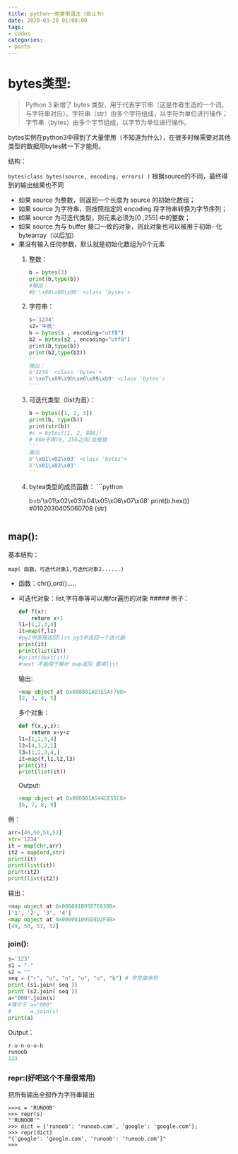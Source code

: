```yaml
---
title: python一些常用语法（自认为）
date: 2020-03-20 01:08:00
tags: 
- codes
categories:
- posts
---
```

# bytes类型:

> Python 3 新增了 bytes 类型，用于代表字节串（这是作者生造的一个词，与字符串对应）。字符串（str）由多个字符组成，以字符为单位进行操作；字节串（bytes）由多个字节组成，以字节为单位进行操作。

bytes实例在python3中得到了大量使用（不知道为什么），在很多时候需要对其他类型的数据用bytes转一下才能用。

 结构：

`bytes(class bytes(source, encoding, errors) )`
根据source的不同，最终得到的输出结果也不同

- 如果 source 为整数，则返回一个长度为 source 的初始化数组；
- 如果 source 为字符串，则按照指定的 encoding 将字符串转换为字节序列；
- 如果 source 为可迭代类型，则元素必须为[0 ,255] 中的整数；
- 如果 source 为与 buffer 接口一致的对象，则此对象也可以被用于初始- 化 bytearray（以后加）
- 果没有输入任何参数，默认就是初始化数组为0个元素 
  1.  整数：
      
      ```python
      b = bytes(3)
      print(b,type(b))
      #输出：
      #b'\x00\x00\x00' <class 'bytes'>
      ```
  2.  字符串：
      
      ```python
      s='1234'
      s2='牛批'
      b = bytes(s , encoding="utf8")
      b2 = bytes(s2 , encoding="utf8")
      print(b,type(b))
      print(b2,type(b2))
      '''
      输出：
      b'1234' <class 'bytes'>
      b'\xe7\x89\x9b\xe6\x89\xb9' <class 'bytes'> 
      '''
      ```
  3.  可迭代类型（list为首）：
      
      ```python
      b = bytes([1, 2, 3])
      print(b, type(b))
      print(str(b))
      #c = bytes([1, 2, 888])   
      # 888不再(0, 256之间)会报错
      '''
      输出
      b'\x01\x02\x03' <class 'bytes'>
      b'\x01\x02\x03'
      '''
      ```
  4. bytea类型的成员函数： ```python
      
      b=b'\x01\x02\x03\x04\x05\x06\x07\x08'
      print(b.hex())
      #0102030405060708 (str)
      ```

## map():

 基本结构：

`map( 函数，可迭代对象1,可迭代对象2......)`

- 函数：chr(),ord().....
- 可迭代对象：list,字符串等可以用for遍历的对象 ##### 例子：
  
  ```python
  def f(x):
      return x+1
  l1=[1,2,3,4]
  it=map(f,l1)
  #py2中直接返回list py3中返回一个迭代器
  print(it)
  print(list(it))
  #print(next(it))
  #next 不能用于解析 map返回 要用list
  ```
  
   输出:
  
  ```python
  <map object at 0x000001A87E5AF788>
  [2, 3, 4, 5]
  ```
  
   多个对象：
  
  ```python
  def f(x,y,z):
      return x+y+z
  l1=[1,2,3,4]
  l2=[4,3,2,1]
  l3=[1,2,3,4,]
  it=map(f,l1,l2,l3)
  print(it)
  print(list(it))
  ```
  
   Output:
  
  ```python
  <map object at 0x000001A544CE55C8>
  [6, 7, 8, 9]
  ```

 例：

```python
arr=[49,50,51,52]
str='1234'
it = map(chr,arr)
it2 = map(ord,str)
print(it)
print(list(it))
print(it2)
print(list(it2))
```

 输出：

```python
<map object at 0x000001B95E7E8308>
['1', '2', '3', '4']
<map object at 0x000001B95D8D2F88>
[49, 50, 51, 52]
```

### join():
```python
s='123'
s1 = "-"
s2 = ""
seq = ("r", "u", "n", "o", "o", "b") # 字符串序列
print (s1.join( seq ))
print (s2.join( seq ))
a="000".join(s)
#等价于 a="000"
#      a.join(s)
print(a)
```

Output：

```python
r-u-n-o-o-b
runoob
123
```

### repr:(好吧这个不是很常用)
把所有输出全部作为字符串输出
```pytohn
>>>s = 'RUNOOB'
>>> repr(s)
"'RUNOOB'"
>>> dict = {'runoob': 'runoob.com', 'google': 'google.com'};
>>> repr(dict)
"{'google': 'google.com', 'runoob': 'runoob.com'}"
>>>
```